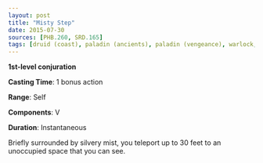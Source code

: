```yaml
---
layout: post
title: "Misty Step"
date: 2015-07-30
sources: [PHB.260, SRD.165]
tags: [druid (coast), paladin (ancients), paladin (vengeance), warlock, wizard, level1, conjuration]
---
```


**1st-level conjuration**

**Casting Time**: 1 bonus action

**Range**: Self

**Components**: V

**Duration**: Instantaneous

Briefly surrounded by silvery mist, you teleport up to 30 feet to an unoccupied space that you can see.
